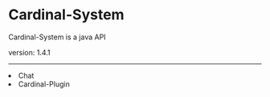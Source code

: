 # Cardinal-System

Cardinal-System is a java API

version: 1.4.1

---
<li> <a herf="https://github.com/Argus-corporation/Chat">Chat</a>
<li> <a herf="https://github.com/Argus-corporation/Cardinal-Plugin">Cardinal-Plugin</a>